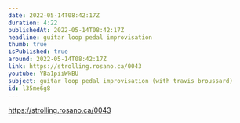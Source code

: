 ```yaml
---
date: 2022-05-14T08:42:17Z
duration: 4:22
publishedAt: 2022-05-14T08:42:17Z
headline: guitar loop pedal improvisation
thumb: true
isPublished: true
around: 2022-05-14T08:42:17Z
link: https://strolling.rosano.ca/0043
youtube: YBa1piiWkBU
subject: guitar loop pedal improvisation (with travis broussard)
id: l35me6g8
---
```

https://strolling.rosano.ca/0043
